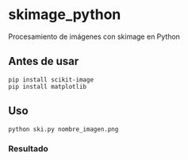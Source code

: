 # skimage_python
Procesamiento de imágenes con skimage en Python



## Antes de usar

~~~~
pip install scikit-image
pip install matplotlib
~~~~
## Uso 

~~~~
python ski.py nombre_imagen.png
~~~~


### Resultado



